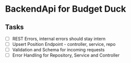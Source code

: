# BackendApi for Budget Duck

## Tasks

- [ ] REST Errors, internal errors should stay intern
- [ ] Upsert Position Endpoint - controller, service, repo
- [ ] Validation and Schema for incoming requests
- [ ] Error Handling for Repository, Service and Controller